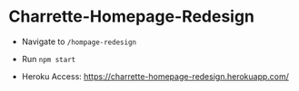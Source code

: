 # Charrette-Homepage-Redesign

- Navigate to `/hompage-redesign`
- Run `npm start`

- Heroku Access: https://charrette-homepage-redesign.herokuapp.com/
